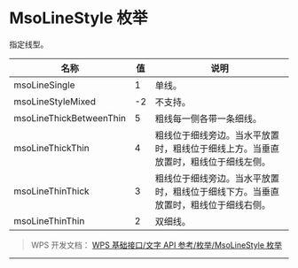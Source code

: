 # MsoLineStyle 枚举

指定线型。

| 名称                    | 值  | 说明                                                                               |
|-------------------------|-----|------------------------------------------------------------------------------------|
| msoLineSingle           | 1   | 单线。                                                                             |
| msoLineStyleMixed       | -2  | 不支持。                                                                           |
| msoLineThickBetweenThin | 5   | 粗线每一侧各带一条细线。                                                           |
| msoLineThickThin        | 4   | 粗线位于细线旁边。当水平放置时，粗线位于细线上方。当垂直放置时，粗线位于细线左侧。 |
| msoLineThinThick        | 3   | 粗线位于细线旁边。当水平放置时，粗线位于细线下方。当垂直放置时，粗线位于细线右侧。 |
| msoLineThinThin         | 2   | 双细线。                                                                           |

> WPS 开发文档： [WPS 基础接口/文字 API 参考/枚举/MsoLineStyle 枚举](https://qn.cache.wpscdn.cn/encs/doc/office_v19/topics/WPS%20%E5%9F%BA%E7%A1%80%E6%8E%A5%E5%8F%A3/%E6%96%87%E5%AD%97%20API%20%E5%8F%82%E8%80%83/%E6%9E%9A%E4%B8%BE/MsoLineStyle%20%E6%9E%9A%E4%B8%BE.html)

------------------------------------------------------------------------
